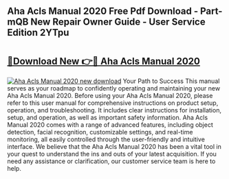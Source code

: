 ## Aha Acls Manual 2020 Free Pdf Download - Part-mQB New Repair Owner Guide - User Service Edition 2YTpu

# <h2><a href="http://bc35527.oget.top/?id=Aha+Acls+Manual+2020">🔗Download New 👉🔴 Aha Acls Manual 2020</a></h2>

[![Aha Acls Manual 2020 new download](https://i.imgur.com/5g1atiW.png)](http://bc35527.oget.top/?id=Aha+Acls+Manual+2020)
Your Path to Success This manual serves as your roadmap to confidently operating and maintaining your new Aha Acls Manual 2020. Before using your Aha Acls Manual 2020, please refer to this user manual for comprehensive instructions on product setup, operation, and troubleshooting. It includes clear instructions for installation, setup, and operation, as well as important safety information. Aha Acls Manual 2020 comes with a range of advanced features, including object detection, facial recognition, customizable settings, and real-time monitoring, all easily controlled through the user-friendly and intuitive interface. We believe that the Aha Acls Manual 2020 has been a vital tool in your quest to understand the ins and outs of your latest acquisition. If you need any assistance or clarification, our customer service team is here to help.
